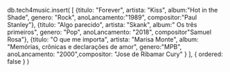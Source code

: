 db.tech4music.insert(
   [
     {titulo: "Forever", artista: "Kiss", album:"Hot in the Shade", genero: "Rock", anoLancamento:"1989", compositor:"Paul Stanley"},
     {titulo: "Algo parecido", artista: "Skank", album:" Os três primeiros", genero: "Pop", anoLancamento: "2018", compositor"Samuel Rosa"},
     {titulo: "O que me importa", artista: "Marisa Monte", album: "Memórias, crônicas e declarações de amor", genero:"MPB", anoLancamento: "2000",compositor: "Jose de Ribamar Cury" }
   ],
   { ordered: false }
)

